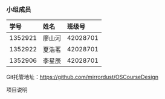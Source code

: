 ### 小组成员
| 学号     | 姓名   | 班级号 |
| :------  | :----  | :----- |
| 1352921  | 廖山河 |42028701|
| 1352922  | 夏浩茗 |42028701|
| 1352906  | 李星辰 |42028701|


Git托管地址：https://github.com/mirrordust/OSCourseDesign

项目说明